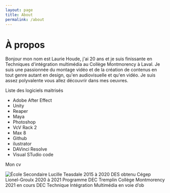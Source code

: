 ```yaml
---
layout: page
title: About
permalink: /about
---
```



# À propos
Bonjour mon nom est Laurie Houde, j'ai 20 ans et je suis finissante en Techniques d'intégration multimédia au Collège Montmorency à Laval. Je suis une passionnée du montage vidéo et de la création de contenus en tout genre autant en design, qu'en audiovisuelle et qu'en vidéo. Je suis assez polyvalente vous allez découvrir dans mes oeuvres.






Liste des logiciels maitrisés
- Adobe After Effect
- Unity
- Reaper
- Maya
- Photoshop
- VcV Rack 2
- Max 8
- Github
- ilustrator
- DAVinci Resolve
- Visual STudio code


Mon cv 

![École Secondaire Lucille Teasdale 2015 à 2020 DES obtenu Cégep Lionel-Groulx 2020 à 2021 Programme DEC Tremplin Collège Montmorency 2021 en cours  DEC Technique Intégration Multimédia en voie d’ob](https://github.com/lauriehoude/Portfolio-Laurie-Houde/assets/89647723/ec949cf7-0256-4b8a-8820-77ac4a31620e)
